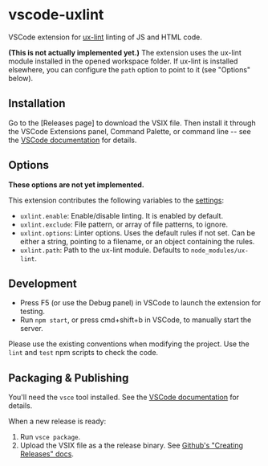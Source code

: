 # vscode-uxlint

VSCode extension for [ux-lint](https://github.com/Banno/ux-lint) linting of JS and HTML code.

**(This is not actually implemented yet.)** The extension uses the ux-lint module installed in the opened workspace folder. If ux-lint is installed elsewhere, you can configure the `path` option to point to it (see "Options" below).

## Installation

Go to the [Releases page] to download the VSIX file. Then install it through the VSCode Extensions panel, Command Palette, or command line -- see the [VSCode documentation](https://code.visualstudio.com/docs/editor/extension-gallery#_install-from-a-vsix) for details.

## Options

**These options are not yet implemented.**

This extension contributes the following variables to the [settings](https://code.visualstudio.com/docs/customization/userandworkspace):

* `uxlint.enable`: Enable/disable linting. It is enabled by default.
* `uxlint.exclude`: File pattern, or array of file patterns, to ignore.
* `uxlint.options`: Linter options. Uses the default rules if not set. Can be either a string, pointing to a filename, or an object containing the rules.
* `uxlint.path`: Path to the ux-lint module. Defaults to `node_modules/ux-lint`.

## Development

* Press F5 (or use the Debug panel) in VSCode to launch the extension for testing.
* Run `npm start`, or press cmd+shift+b in VSCode, to manually start the server.

Please use the existing conventions when modifying the project. Use the `lint` and `test` npm scripts to check the code.

## Packaging & Publishing

You'll need the `vsce` tool installed. See the [VSCode documentation](https://code.visualstudio.com/docs/extensions/publish-extension) for details.

When a new release is ready:

1. Run `vsce package`.
2. Upload the VSIX file as a the release binary. See [Github's "Creating Releases" docs](https://help.github.com/articles/creating-releases/).
